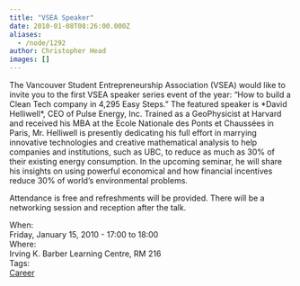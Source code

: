 ```yaml
---
title: "VSEA Speaker"
date: 2010-01-08T08:26:00.000Z
aliases:
  - /node/1292
author: Christopher Head
images: []
---
```


<div class="field field-name-body field-type-text-with-summary field-label-hidden"><div class="field-items"><div class="field-item even"><p>The Vancouver Student Entrepreneurship Association (VSEA) would like to invite you to the first VSEA speaker series event of the year: &#x201C;How to build a Clean Tech company in 4,295 Easy Steps.&#x201D; The featured speaker is *David Helliwell*, CEO of Pulse Energy, Inc. Trained as a GeoPhysicist at Harvard and received his MBA at the Ecole Nationale des Ponts et Chauss&#xE9;es in Paris, Mr. Helliwell is presently dedicating his full effort in marrying innovative technologies and creative mathematical analysis to help companies and institutions, such as UBC, to reduce as much as 30% of their existing energy consumption. In the upcoming seminar, he will share his insights on using powerful economical and how financial incentives reduce 30% of world&#x2019;s environmental problems.</p>
<p>Attendance is free and refreshments will be provided. There will be a networking session and reception after the talk.</p>
</div></div></div><div class="field field-name-field-dates field-type-datetime field-label-above"><div class="field-label">When:&#xA0;</div><div class="field-items"><div class="field-item even"><span class="date-display-single">Friday, January 15, 2010 - <span class="date-display-range"><span class="date-display-start">17:00</span> to <span class="date-display-end">18:00</span></span></span></div></div></div><div class="field field-name-field-location field-type-text field-label-above"><div class="field-label">Where:&#xA0;</div><div class="field-items"><div class="field-item even">Irving K. Barber Learning Centre, RM 216</div></div></div>    <footer>
    <div class="field field-name-field-tags field-type-taxonomy-term-reference field-label-above"><div class="field-label">Tags:&#xA0;</div><div class="field-items"><div class="field-item even"><a href="/career">Career</a></div></div></div>      </footer>
